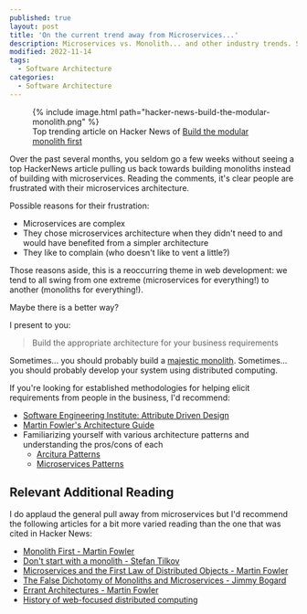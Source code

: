 ```yaml
---
published: true
layout: post
title: 'On the current trend away from Microservices...'
description: Microservices vs. Monolith... and other industry trends. Should you follow the trend?
modified: 2022-11-14
tags:
  - Software Architecture
categories:
  - Software Architecture
---
```


<figure>
  {% include image.html path="hacker-news-build-the-modular-monolith.png" %}
    <figcaption>Top trending article on Hacker News of <a href="https://news.ycombinator.com/item?id=33585104">Build the modular monolith first</a></figcaption>
</figure>

Over the past several months, you seldom go a few weeks without seeing a top HackerNews article pulling us back towards building monoliths instead of building with microservices. Reading the comments, it's clear people are frustrated with their microservices architecture.

Possible reasons for their frustration:

* Microservices are complex
* They chose microservices architecture when they didn't need to and would have benefited from a simpler architecture
* They like to complain (who doesn't like to vent a little?)

Those reasons aside, this is a reoccurring theme in web development: we tend to all swing from one extreme (microservices for everything!) to another (monoliths for everything!).

Maybe there is a better way?

I present to you:

> Build the appropriate architecture for your business requirements

Sometimes... you should probably build a [majestic monolith](https://m.signalvnoise.com/the-majestic-monolith/).
Sometimes... you should probably develop your system using distributed computing.

If you're looking for established methodologies for helping elicit requirements from people in the business, I'd recommend:

- [Software Engineering Institute: Attribute Driven Design](https://resources.sei.cmu.edu/library/asset-view.cfm?assetid=484077)
- [Martin Fowler's Architecture Guide](https://martinfowler.com/architecture/)
- Familiarizing yourself with various architecture patterns and understanding the pros/cons of each
  - [Arcitura Patterns](https://patterns.arcitura.com/)
  - [Microservices Patterns](https://microservices.io/)

## Relevant Additional Reading

I do applaud the general pull away from microservices but I'd recommend the following articles for a bit more varied reading than the one that was cited in Hacker News:

* [Monolith First - Martin Fowler](https://martinfowler.com/bliki/MonolithFirst.html)
* [Don't start with a monolith - Stefan Tilkov](https://martinfowler.com/articles/dont-start-monolith.html)
* [Microservices and the First Law of Distributed Objects - Martin Fowler](https://martinfowler.com/articles/distributed-objects-microservices.html)
* [The False Dichotomy of Monoliths and Microservices - Jimmy Bogard](https://jimmybogard.com/the-false-dichotomy-of-monoliths-and-microservices/)
* [Errant Architectures - Martin Fowler](https://www.drdobbs.com/errant-architectures/184414966)
* [History of web-focused distributed computing](https://kriha.de/docs/lectures/distributedsystems/services/services.pdf)